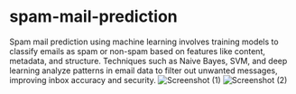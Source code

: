 # spam-mail-prediction
Spam mail prediction using machine learning involves training models to classify emails as spam or non-spam based on features like content, metadata, and structure. Techniques such as Naive Bayes, SVM, and deep learning analyze patterns in email data to filter out unwanted messages, improving inbox accuracy and security.
![Screenshot (1)](https://github.com/user-attachments/assets/66dfe042-b7e7-4cd2-94d6-adc025bb86f8)
![Screenshot (2)](https://github.com/user-attachments/assets/a73f7b13-1d7b-4890-a27d-2f5606d1117a)

